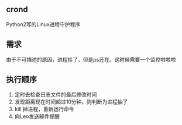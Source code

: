 ## crond
Python2写的Linux进程守护程序

## 需求
由于不可描述的原因，进程挂了，但是ps还在。这时候需要一个监控啦啦啦

## 执行顺序
1. 定时去检查日志文件的最后修改时间
2. 发现距离现在时间超过10分钟，则判断为进程抽了
3. kill 掉进程，重新运行命令
4. 向Leo发送邮件提醒